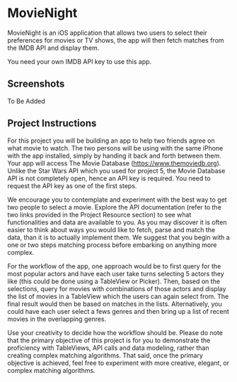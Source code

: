 # MovieNight
MovieNight is an iOS application that allows two users to select their preferences for movies or TV shows, the app will then fetch matches from the IMDB API and display them.

You need your own IMDB API key to use this app.

## Screenshots
To Be Added

## Project Instructions
For this project you will be building an app to help two friends agree on what movie to watch. The two persons will be using with the same iPhone with the app installed, simply by handing it back and forth between them. Your app will access The Movie Database (https://www.themoviedb.org). Unlike the Star Wars API which you used for project 5, the Movie Database API is not completely open, hence an API key is required. You need to request the API key as one of the first steps.

We encourage you to contemplate and experiment with the best way to get two people to select a movie. Explore the API documentation (refer to the two links provided in the Project Resource section) to see what functionalities and data are available to you. As you may discover it is often easier to think about ways you would like to fetch, parse and match the data, than it is to actually implement them. We suggest that you begin with a one or two steps matching process before embarking on anything more complex.

For the workflow of the app, one approach would be to first query for the most popular actors and have each user take turns selecting 5 actors they like (this could be done using a TableView or Picker). Then, based on the selections, query for movies with combinations of those actors and display the list of movies in a TableView which the users can again select from. The final result would then be based on matches in the lists. Alternatively, you could have each user select a fews genres and then bring up a list of recent movies in the overlapping genres.

Use your creativity to decide how the workflow should be. Please do note that the primary objective of this project is for you to demonstrate the proficiency with TableViews, API calls and data modeling, rather than creating complex matching algorithms. That said, once the primary objective is achieved, feel free to experiment with more creative, elegant, or complex matching algorithms.
